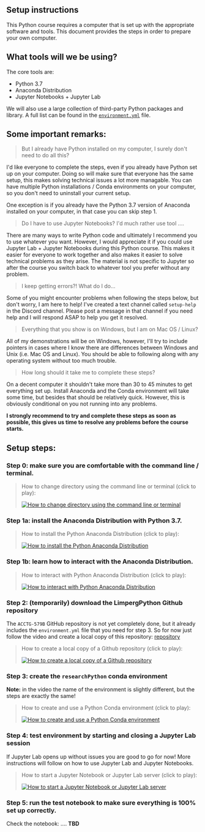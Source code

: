 ## Setup instructions

This Python course requires a computer that is set up with the appropriate software and tools. This document provides the steps in order to prepare your own computer. 

## What tools will we be using?

The core tools are:

* Python 3.7 
* Anaconda Distribution
* Jupyter Notebooks + Jupyter Lab

We will also use a large collection of third-party Python packages and library. A full list can be found in the [`environment.yml`](https://github.com/TiesdeKok/limperg_python/blob/master/environment.yml) file. 

## Some important remarks:

> But I already have Python installed on my computer, I surely don't need to do all this?

I'd like everyone to complete the steps, even if you already have Python set up on your computer. Doing so will make sure that everyone has the same setup, this makes solving technical issues a lot more managable. You can have multiple Python installations / Conda environments on your computer, so you don't need to uninstall your current setup. 

One exception is if you already have the Python 3.7 version of Anaconda installed on your computer, in that case you can skip step 1. 

> Do I have to use Jupyter Notebooks? I'd much rather use tool .... 

There are many ways to write Python code and ultimately I recommend you to use whatever you want. However, I would appreciate it if you could use Jupyter Lab + Jupyter Notebooks during this Python course. This makes it easier for everyone to work together and also makes it easier to solve technical problems as they arise. The material is not specific to Jupyter so after the course you switch back to whatever tool you prefer without any problem. 

> I keep getting errors?! What do I do... 

Some of you might encounter problems when following the steps below, but don't worry, I am here to help! I've created a text channel called `setup-help` in the Discord channel. Please post a message in that channel if you need help and I will respond ASAP to help you get it resolved. 

> Everything that you show is on Windows, but I am on Mac OS / Linux? 

All of my demonstrations will be on Windows, however, I'll try to include pointers in cases where I know there are differences between Windows and Unix (i.e. Mac OS and Linux). You should be able to following along with any operating system without too much trouble. 

> How long should it take me to complete these steps?

On a decent computer it shouldn't take more than 30 to 45 minutes to get everything set up. Install Anaconda and the Conda environment will take some time, but besides that should be relatively quick. However, this is obviously conditional on you not running into any problems. 

**I strongly recommend to try and complete these steps as soon as possible, this gives us time to resolve any problems before the course starts.**  

## Setup steps:

###  **Step 0:** make sure you are comfortable with the command line / terminal. 

> How to change directory using the command line or terminal (click to play):  
> 
> [![How to change directory using the command line or terminal](https://img.youtube.com/vi/1rUFqkRQkok/0.jpg)](https://www.youtube.com/watch?v=1rUFqkRQkok "How to change directory using the command line or terminal")

###  **Step 1a:** install the Anaconda Distribution with Python 3.7.

> How to install the Python Anaconda Distribution (click to play):  
> 
> [![How to install the Python Anaconda Distribution](https://img.youtube.com/vi/_hsPV5ZZoJo/0.jpg)](https://www.youtube.com/watch?v=_hsPV5ZZoJo "How to install the Python Anaconda Distribution")

###  **Step 1b:** learn how to interact with the Anaconda Distribution.

> How to interact with Python Anaconda Distribution (click to play):  
> 
> [![How to interact with Python Anaconda Distribution](https://img.youtube.com/vi/pu2vVRUUVao/0.jpg)](https://www.youtube.com/watch?v=pu2vVRUUVao "How to interact with Python Anaconda Distribution")

###  **Step 2:** (temporarily) download the LimpergPython Github repository

The `ACCTG-579B` GitHub repository is not yet completely done, but it already includes the `environment.yml` file that you need for step 3. So for now just follow the video and create a local copy of this repository: [repository](https://github.com/TiesdeKok/acctg-579B)  

> How to create a local copy of a Github repository  (click to play):  
> 
> [![How to create a local copy of a Github repository](https://img.youtube.com/vi/lnAAw97hVk0/0.jpg)](https://www.youtube.com/watch?v=lnAAw97hVk0 "How to create a local copy of a Github repository")

###  **Step 3:** create the `researchPython` conda environment

**Note:** in the video the name of the environment is slightly different, but the steps are exactly the same! 

> How to create and use a Python Conda environment (click to play):  
> 
> [![How to create and use a Python Conda environment](https://img.youtube.com/vi/CsqHyPMDSnc/0.jpg)](https://www.youtube.com/watch?v=CsqHyPMDSnc "How to create and use a Python Conda environment")

### **Step 4:** test environment by starting and closing a Jupyter Lab session

If Jupyter Lab opens up without issues you are good to go for now! More instructions will follow on how to use Jupyter Lab and Jupyter Notebooks.

> How to start a Jupyter Notebook or Jupyter Lab server (click to play):  
> 
> [![How to start a Jupyter Notebook or Jupyter Lab server](https://img.youtube.com/vi/pHvIGIRhFM8/0.jpg)](https://www.youtube.com/watch?v=pHvIGIRhFM8 "How to start a Jupyter Notebook or Jupyter Lab server")

### **Step 5:** run the test notebook to make sure everything is 100% set up correctly. 

Check the notebook: .... **TBD**